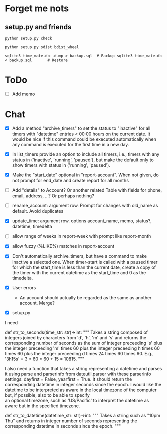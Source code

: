 # Forget me nots

## setup.py and friends

`python setup.py check`

`python setup.py sdist bdist_wheel`

`sqlite3 time_mate.db .dump > backup.sql  # Backup
sqlite3 time_mate.db < backup.sql       # Restore`

# ToDo

- [ ] Add memo 


# Chat

- [x] Add a method "archive_timers" to set the status to "inactive" for all timers with "datetime" entries < 00:00 hours on the current date. It would be nice if this command could be executed automatically when any command is executed for the first time in a new day. 

- [x] In list_timers provide an option to include all timers, i.e., timers with any status in ('inactive', 'running', 'paused'), but make the default only to show timers with status in ('running', 'paused'). 

- [x] Make the "start_date" optional in "report-account". When not given, do not prompt for end_date and create report for all months

- [ ] Add "details" to Account? Or another related Table with fields for phone, email, address, ...? Or perhaps nothing?

- [ ] rename_account: argument row. Prompt for changes with old_name as default. Avoid duplicates

- [x] update_time: argument row. options account_name, memo, status?, datetime, timedelta  

- [ ] allow range of weeks in report-week with prompt like report-month

- [x] allow fuzzy (%LIKE%) matches in report-account

- [x] Don't automatically archive_timers, but have a command to make inactive a selected one. When timer-start is called with a paused timer for which the start_time is less than the current date, create a copy of the timer with the current datetime as the start_time and 0 as the timedelta.



- [x] User errors
    - An account should actually be regarded as the same as another account. Merge?

- [x] setup.py


I need 

def str_to_seconds(time_str: str)->int:
    """
    Takes a string composed of integers joined by characters from 'd', 'h', 'm' and 's' and returns 
    the corresponding number of seconds as the sum of integer preceeding 's' plus the integer preceeding 'm' times 60 
    plus the integer preceeding h times 60 times 60 plus the integer preceeding d times 24 times 60 times 60. E.g.,
    '3h15s' = 3 * 60 * 60 + 15 = 10815. 
    """

I also need a function that takes a string representing a datetime and parses it using parse and parserinfo from dateutil.parser with these
parserinfo settings: dayfirst = False, yearfirst = True. It should return the corresponding datetime in integer seconds since the epoch.
I would like the datetime to be interpreted as aware in the local timezone of the computer but, if possible, also to be able to specify  
an optional timezone, such as 'US/Pacific' to interpret the datetime as aware but in the specified timezone.

def str_to_datetime(datetime_str: str)->int:
    """
    Takes a string such as "10pm Thu" and returns in integer number of seconds representing the corresponding
    datetime in seconds since the epoch.
    """
